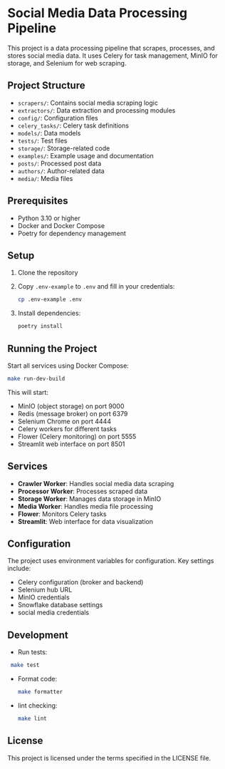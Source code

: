 # Social Media Data Processing Pipeline

This project is a data processing pipeline that scrapes, processes, and stores social media data. It uses Celery for task management, MinIO for storage, and Selenium for web scraping.

## Project Structure

- `scrapers/`: Contains social media scraping logic
- `extractors/`: Data extraction and processing modules
- `config/`: Configuration files
- `celery_tasks/`: Celery task definitions
- `models/`: Data models
- `tests/`: Test files
- `storage/`: Storage-related code
- `examples/`: Example usage and documentation
- `posts/`: Processed post data
- `authors/`: Author-related data
- `media/`: Media files

## Prerequisites

- Python 3.10 or higher
- Docker and Docker Compose
- Poetry for dependency management

## Setup

1. Clone the repository
2. Copy `.env-example` to `.env` and fill in your credentials:

   ```bash
   cp .env-example .env
   ```

3. Install dependencies:

   ```bash
   poetry install
   ```

## Running the Project

Start all services using Docker Compose:

```bash
make run-dev-build
```

This will start:

- MinIO (object storage) on port 9000
- Redis (message broker) on port 6379
- Selenium Chrome on port 4444
- Celery workers for different tasks
- Flower (Celery monitoring) on port 5555
- Streamlit web interface on port 8501

## Services

- **Crawler Worker**: Handles social media data scraping
- **Processor Worker**: Processes scraped data
- **Storage Worker**: Manages data storage in MinIO
- **Media Worker**: Handles media file processing
- **Flower**: Monitors Celery tasks
- **Streamlit**: Web interface for data visualization

## Configuration

The project uses environment variables for configuration. Key settings include:

- Celery configuration (broker and backend)
- Selenium hub URL
- MinIO credentials
- Snowflake database settings
- social media credentials

## Development

- Run tests:

 ```bash
  make test
  ```

- Format code:
  
  ```bash
  make formatter
  ```

- lint checking:
  
  ```bash
  make lint
  ```

## License

This project is licensed under the terms specified in the LICENSE file.
